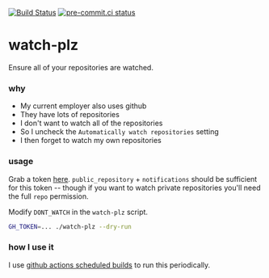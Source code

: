 [![Build Status](https://github.com/asottile/watch-plz/workflows/main/badge.svg)](https://github.com/asottile/watch-plz/actions)
[![pre-commit.ci status](https://results.pre-commit.ci/badge/github/asottile/watch-plz/master.svg)](https://results.pre-commit.ci/latest/github/asottile/watch-plz/master)

watch-plz
=========

Ensure all of your repositories are watched.

### why

- My current employer also uses github
- They have lots of repositories
- I don't want to watch all of the repositories
- So I uncheck the `Automatically watch repositories` setting
- I then forget to watch my own repositories

### usage

Grab a token [here](https://github.com/settings/tokens/new).
`public_repository` + `notifications` should be sufficient for this token --
though if you want to watch private repositories you'll need the full `repo`
permission.

Modify `DONT_WATCH` in the `watch-plz` script.

```bash
GH_TOKEN=... ./watch-plz --dry-run
```

### how I use it

I use [github actions scheduled builds] to run this periodically.

[github actions scheduled builds]: https://help.github.com/en/actions/automating-your-workflow-with-github-actions/workflow-syntax-for-github-actions#onschedule
